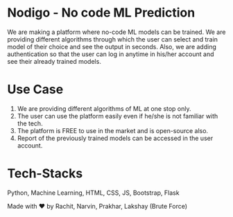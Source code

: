 # Nodigo - No code ML Prediction

We are making a platform where no-code ML models can be trained. We are providing different algorithms through which the user can select and train model of their choice and see the output in seconds. Also, we are adding authentication so that the user can log in anytime in his/her account and see their already trained models. 

# Use Case

1. We are providing different algorithms of ML at one stop only.
2. The user can use the platform easily even if he/she is not familiar with the tech.
3. The platform is FREE to use in the market and is open-source also.
4. Report of the previously trained models can be accessed in the user account.

# Tech-Stacks

Python, Machine Learning, HTML, CSS, JS, Bootstrap, Flask

Made with ❤️ by Rachit, Narvin, Prakhar, Lakshay (Brute Force)
